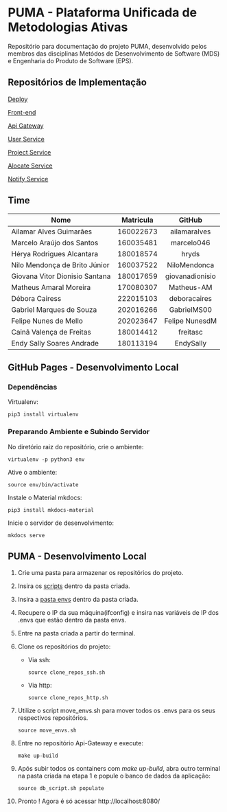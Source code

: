 # PUMA - Plataforma Unificada de Metodologias Ativas

Repositório para documentação do projeto PUMA, desenvolvido pelos membros das disciplinas Metódos de Desenvolvimento de Software (MDS) e Engenharia do Produto de Software (EPS).

## Repositórios de Implementação

[Deploy](https://github.com/fga-eps-mds/2022-2-PUMA-Deploy)

[Front-end](https://github.com/fga-eps-mds/2022-2-PUMA-Frontend)

[Api Gateway](https://github.com/fga-eps-mds/2022-2-PUMA-ApiGateway)

[User Service](https://github.com/fga-eps-mds/2022-2-PUMA-UserService)

[Project Service](https://github.com/fga-eps-mds/2022-2-PUMA-ProjectService)

[Alocate Service](https://github.com/fga-eps-mds/2022-2-PUMA-AlocateService)

[Notify Service](https://github.com/fga-eps-mds/2022-2-PUMA-NotifyService)

## Time

**Nome** | **Matricula** | **GitHub**
---------|:-------------:|:----------:
Ailamar Alves Guimarães | 160022673 | ailamaralves
Marcelo Araújo dos Santos | 160035481 | marcelo046
Hérya Rodrigues Alcantara | 180018574 | hryds
Nilo Mendonça de Brito Júnior | 160037522 | NiloMendonca
Giovana Vitor Dionisio Santana | 180017659 | giovanadionisio
Matheus Amaral Moreira | 170080307 | Matheus-AM
Débora Cairess | 222015103 | deboracaires   
Gabriel Marques de Souza | 202016266 | GabrielMS00
Felipe Nunes de Mello | 202023647 | Felipe NunesdM
Cainã Valença de Freitas | 180014412 | freitasc
Endy Sally Soares Andrade | 180113194 | EndySally


## GitHub Pages - Desenvolvimento Local

### Dependências

Virtualenv:
```console
pip3 install virtualenv
```

### Preparando Ambiente e Subindo Servidor

No diretório raiz do repositório, crie o ambiente:
```console
virtualenv -p python3 env
```

Ative o ambiente:

```console
source env/bin/activate
```

Instale o Material mkdocs:
```console
pip3 install mkdocs-material
```

Inicie o servidor de desenvolvimento:
```console
mkdocs serve
```

## PUMA - Desenvolvimento Local

1. Crie uma pasta para armazenar os repositórios do projeto.

2. Insira os [scripts](https://drive.google.com/drive/folders/11_sBJonAoB_wbzEFLuyG1D0dMOTSvECL?usp=sharing) dentro da pasta criada.

3. Insira a [pasta envs](https://drive.google.com/drive/folders/1bCZ2RPNPU7U_vFwq6A_C2P2FjUKI3q92?usp=sharing) dentro da pasta criada.

4. Recupere o IP da sua máquina(ifconfig) e insira nas variáveis de IP dos .envs que estão dentro da pasta envs.

5. Entre na pasta criada a partir do terminal.

6. Clone os repositórios do projeto:
   - Via ssh:
        ```console
        source clone_repos_ssh.sh
        ```

   - Via http:
        ```console
        source clone_repos_http.sh
        ```

7. Utilize o script move_envs.sh para mover todos os .envs para os seus respectivos repositórios.
    ```console
    source move_envs.sh
    ```

8. Entre no repositório Api-Gateway e execute:
    ```console
    make up-build
    ```

9. Após subir todos os containers com _make up-build_, abra outro terminal na pasta criada na etapa 1 e popule o banco de dados da aplicação:
    ```console
    source db_script.sh populate
    ```

10.   Pronto ! Agora é só acessar http://localhost:8080/
